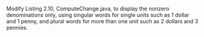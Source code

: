 Modify Listing 2.10, ComputeChange.java, to display the nonzero denominations only, using singular words for single units such as 1 dollar and 1 penny, and plural words for more than one unit such as 2 dollars and 3 pennies.